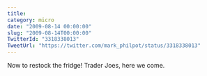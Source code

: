 ```yaml
---
title: 
category: micro
date: "2009-08-14 00:00:00"
slug: "2009-08-14T00:00:00"
TwitterId: "3318338013"
TweetUrl: "https://twitter.com/mark_philpot/status/3318338013"
---
```


Now to restock the fridge! Trader Joes, here we come.
